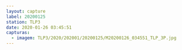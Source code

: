 ```yaml
---
layout: capture
label: 20200125
station: TLP3
date: 2020-01-26 03:45:51
capturas:
  - imagem: TLP3/2020/202001/20200125/M20200126_034551_TLP_3P.jpg
---
```

